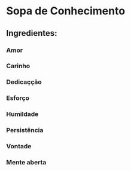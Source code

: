 # Sopa de Conhecimento



## Ingredientes: 



### Amor

### Carinho

### Dedicaçção

### Esforço

### Humildade

### Persistência

### Vontade

### Mente aberta


